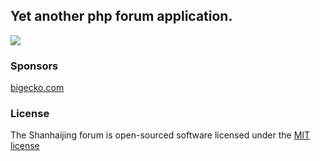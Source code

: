 ## Yet another php forum application.

![](https://dl.dropboxusercontent.com/u/130618/shanhaijing.png)

### Sponsors

[bigecko.com](http://bigecko.com)

### License

The Shanhaijing forum is open-sourced software licensed under the [MIT license](http://opensource.org/licenses/MIT)
